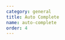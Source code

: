 ```yaml
---
category: general
title: Auto Complete
name: auto-complete
order: 4
---
```



<example name="dar-auto-complete-basic-example" />
